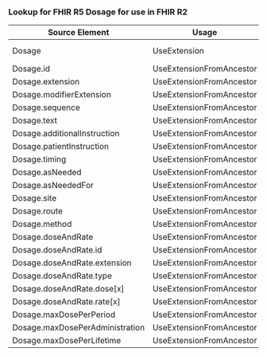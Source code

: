 ### Lookup for FHIR R5 Dosage for use in FHIR R2

| Source Element | Usage | Target |
| -------------- | ----- | ------ |
| Dosage | UseExtension | http://hl7.org/fhir/5.0/StructureDefinition/extension-Dosage |
| Dosage.id | UseExtensionFromAncestor | - |
| Dosage.extension | UseExtensionFromAncestor | - |
| Dosage.modifierExtension | UseExtensionFromAncestor | - |
| Dosage.sequence | UseExtensionFromAncestor | - |
| Dosage.text | UseExtensionFromAncestor | - |
| Dosage.additionalInstruction | UseExtensionFromAncestor | - |
| Dosage.patientInstruction | UseExtensionFromAncestor | - |
| Dosage.timing | UseExtensionFromAncestor | - |
| Dosage.asNeeded | UseExtensionFromAncestor | - |
| Dosage.asNeededFor | UseExtensionFromAncestor | - |
| Dosage.site | UseExtensionFromAncestor | - |
| Dosage.route | UseExtensionFromAncestor | - |
| Dosage.method | UseExtensionFromAncestor | - |
| Dosage.doseAndRate | UseExtensionFromAncestor | - |
| Dosage.doseAndRate.id | UseExtensionFromAncestor | - |
| Dosage.doseAndRate.extension | UseExtensionFromAncestor | - |
| Dosage.doseAndRate.type | UseExtensionFromAncestor | - |
| Dosage.doseAndRate.dose[x] | UseExtensionFromAncestor | - |
| Dosage.doseAndRate.rate[x] | UseExtensionFromAncestor | - |
| Dosage.maxDosePerPeriod | UseExtensionFromAncestor | - |
| Dosage.maxDosePerAdministration | UseExtensionFromAncestor | - |
| Dosage.maxDosePerLifetime | UseExtensionFromAncestor | - |
